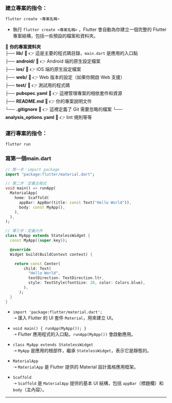 

### 建立專案的指令：
```sh
flutter create <專案名稱>
``` 

- 執行 `flutter create <專案名稱>` ，Flutter 會自動為你建立一個完整的 Flutter 專案結構，包括一些預設的檔案和資料夾。

📂 **你的專案資料夾**  
├── **lib/** 📂  👉 這是主要的程式碼目錄，`main.dart` 是應用的入口點  
├── **android/** 📂  👉 Android 端的原生設定檔案  
├── **ios/** 📂  👉 iOS 端的原生設定檔案  
├── **web/** 📂  👉 Web 版本的設定（如果你開啟 Web 支援）  
├── **test/** 📂  👉 測試用的程式碼  
├── **pubspec.yaml** 📄  👉 這裡管理專案的相依套件和資源  
├── **README.md** 📄  👉 你的專案說明文件  
└── **.gitignore** 📄  👉 這裡定義了 Git 需要忽略的檔案
└── **analysis_options.yaml** 📄  👉 lint 規則等等

### 運行專案的指令：  
```sh
flutter run
```

### 寫第一個main.dart

```dart
// 第一步：import package
import "package:flutter/material.dart";

// 第二步：定義主程式
void main() => runApp(
  MaterialApp(
    home: Scaffold(
      appBar: AppBar(title: const Text("Hello World")),
      body: const MyApp(),
    ),
  ),
);

// 第三步：定義元件
class MyApp extends StatelessWidget {
  const MyApp({super.key});

  @override
  Widget build(BuildContext context) {

    return const Center(
        child: Text(
          "Hello World",
          textDirection: TextDirection.ltr,
          style: TextStyle(fontSize: 20, color: Colors.blue),
        ),
      );
  }
}
```
- `import 'package:flutter/material.dart';`  
  ➝ 匯入 Flutter 的 UI 套件 `Material`，用來建立 UI。
  
- `void main() { runApp(MyApp()); }`  
  ➝ Flutter 應用程式的入口點，`runApp(MyApp())` 會啟動應用。

- `class MyApp extends StatelessWidget`  
  ➝ `MyApp` 是應用的根部件，繼承 `StatelessWidget`，表示它是靜態的。

- `MaterialApp`  
  ➝ `MaterialApp` 是 Flutter 提供的 Material 設計風格應用框架。

- `Scaffold`  
  ➝ `Scaffold` 是 `MaterialApp` 提供的基本 UI 結構，包括 `appBar`（標題欄）和 `body`（主內容）。

---
